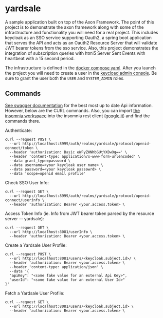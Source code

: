 # yardsale

A sample application built on top of the Axon Framework. The point of this project is to demonstrate the axon framework along with some of the infrastructure and functionality you will need for a real project. This includes keycloak as an SSO service supporting Oauth2, a spring boot application that serves the API and acts as an Oauth2 Resource Server that will validate JWT bearer tokens from the sso service. Also, this project demonstrates the integration of subscription queries with html5 Server Sent Events with heartbeat with a 15 second period. 

The infrastructure is defined in the [docker compose yaml](docker-compose.yml). After you launch the project you will need to create a user in the [keycload admin console](http://localhost:8999/auth). Be sure to grant the user both the `USER` and `SYSTEM_ADMIN` roles.

## Commands

[See swagger documentation](http://localhost:8081/swagger-ui.html) for the best most up to date Api information. However, below are the CURL commands. Also, you can import [the insomnia workspace](insomnia-workspace.json) into the insomnia rest client ([google it](http://bfy.tw/OKE9)) and find the commands there.

Authenticate:

```text
curl --request POST \
  --url http://localhost:8999/auth/realms/yardsale/protocol/openid-connect/token \
  --header 'authorization: Basic eWFyZHNhbGUtYXBwOg==' \
  --header 'content-type: application/x-www-form-urlencoded' \
  --data grant_type=password \
  --data username=<your keycloak user name> \
  --data password=<your keycloak passowrd> \
  --data 'scope=openid email profile'
```

Check SSO User Info:

```text
curl --request GET \
  --url http://localhost:8999/auth/realms/yardsale/protocol/openid-connect/userinfo \
  --header 'authorization: Bearer <your.access.token> \
```

Access Token Info (ie. Info from JWT bearer token parsed by the resource server -- yardsale):

```text
curl --request GET \
  --url http://localhost:8081/userInfo \
  --header 'authorization: Bearer <your.access.token> \
```

Create a Yardsale User Profile:

```text
curl --request POST \
  --url http://localhost:8081/users/<keycloak.subject.id>/ \
  --header 'authorization: Bearer <your.access.token> \
  --header 'content-type: application/json' \
  --data '{
  "apiKey": "<some fake value for an external Api Key>",
  "userId": "<some fake value for an external User Id>"
}'
```

Fetch a Yardsale User Profile:

```text
curl --request GET \
  --url http://localhost:8081/users/<keycloak.subject.id> \
  --header 'authorization: Bearer <your.access.token> \
```
